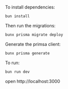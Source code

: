 To install dependencies:
```sh
bun install
```
Then run the migrations:
```sh
bunx prisma migrate deploy
```
Generate the primsa client:
```sh
bunx prisma generate
```
To run:
```sh
bun run dev
```

open http://localhost:3000
